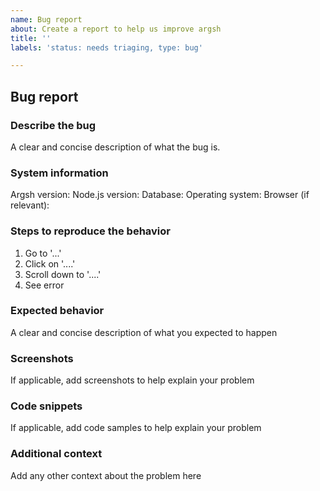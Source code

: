 ```yaml
---
name: Bug report
about: Create a report to help us improve argsh
title: ''
labels: 'status: needs triaging, type: bug'

---
```


<!--
Thank you for submitting an issue!

Please make sure your issue is understandable and reproducible.
To make your issue readable make sure you use valid Markdown syntax: https://guides.github.com/features/mastering-markdown/

Please ensure you have also read and understood our contribution guide: https://github.com/arg-sh/argsh/blob/master/CONTRIBUTING.md
-->

## Bug report

### Describe the bug

A clear and concise description of what the bug is.

### System information

Argsh version:
Node.js version:
Database:
Operating system:
Browser (if relevant):

### Steps to reproduce the behavior

1. Go to '...'
2. Click on '....'
3. Scroll down to '....'
4. See error

### Expected behavior

A clear and concise description of what you expected to happen

### Screenshots

If applicable, add screenshots to help explain your problem

### Code snippets

If applicable, add code samples to help explain your problem

### Additional context

Add any other context about the problem here